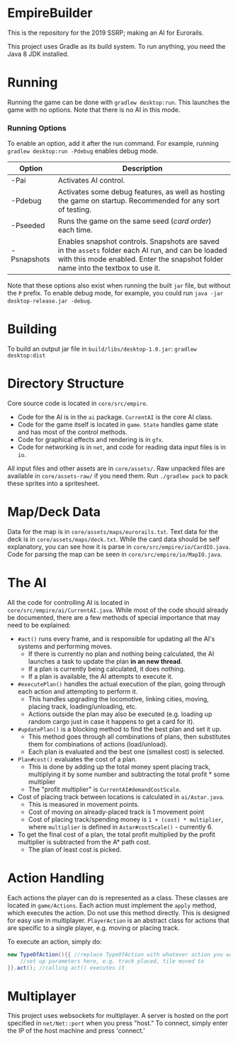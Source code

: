# EmpireBuilder

This is the repository for the 2019 SSRP; making an AI for Eurorails.

This project uses Gradle as its build system. To run anything, you need the Java 8 JDK installed.

# Running

Running the game can be done with `gradlew desktop:run`. This launches the game with no options.
Note that there is no AI in this mode.

### Running Options

To enable an option, add it after the run command. For example, running
`gradlew desktop:run -Pdebug`
enables debug mode.

|Option|Description|
| --- | --- |
|-Pai|Activates AI control.|
|-Pdebug|Activates some debug features, as well as hosting the game on startup. Recommended for any sort of testing.|
|-Pseeded|Runs the game on the same seed (*card order*) each time.|
|-Psnapshots|Enables snapshot controls. Snapshots are saved in the `assets` folder each AI run, and can be loaded with this mode enabled. Enter the snapshot folder name into the textbox to use it.|

Note that these options also exist when running the built `jar` file, but without the `P` prefix.
To enable debug mode, for example, you could run `java -jar desktop-release.jar -debug`.

# Building

To build an output jar file in `build/libs/desktop-1.0.jar`:
`gradlew desktop:dist`

# Directory Structure

Core source code is located in `core/src/empire`.
- Code for the AI is in the `ai` package. `CurrentAI` is the core AI class.
- Code for the game itself is located in `game`. `State` handles game state and has most of the control methods.
- Code for graphical effects and rendering is in `gfx`.
- Code for networking is in `net`, and code for reading data input files is in `io`.

All input files and other assets are in `core/assets/`. Raw unpacked files are available in `core/assets-raw/` if you need them.
Run `./gradlew pack` to pack these sprites into a spritesheet.

# Map/Deck Data

Data for the map is in `core/assets/maps/eurorails.txt`. Text data for the deck is in `core/assets/maps/deck.txt`.
While the card data should be self explanatory, you can see how it is parse in `core/src/empire/io/CardIO.java`.
Code for parsing the map can be seen in `core/src/empire/io/MapIO.java`.

# The AI

All the code for controlling AI is located in `core/src/empire/ai/CurrentAI.java`.
While most of the code should already be documented, there are a few methods of special importance that may need to be explained:

- `#act()` runs every frame, and is responsible for updating all the AI's systems and performing moves.
    - If there is currently no plan and nothing being calculated, the AI launches a task to update the plan **in an new thread**.
    - If a plan is currently being calculated, it does nothing.
    - If a plan is available, the AI attempts to execute it.
- `#executePlan()` handles the actual execution of the plan, going through each action and attempting to perform it.
    - This handles upgrading the locomotive, linking cities, moving, placing track, loading/unloading, etc.
    - Actions outside the plan may also be executed (e.g. loading up random cargo just in case it happens to get a card for it).
- `#updatePlan()` is a blocking method to find the best plan and set it up.
    - This method goes through all combinations of plans, then substitutes them for combinations of actions (load/unload).
    - Each plan is evaluated and the best one (smallest cost) is selected.
- `Plan#cost()` evaluates the cost of a plan.
    - This is done by adding up the total money spent placing track, multiplying it by some number and subtracting the total profit * some multiplier
    - The "profit multiplier" is `CurrentAI#demandCostScale`.
- Cost of placing track between locations is calculated in `ai/Astar.java`.
    - This is measured in movement points.
    - Cost of moving on already-placed track is 1 movement point
    - Cost of placing track/spending money is `1 + (cost) * multiplier`, where `multiplier` is defined in `Astar#costScale()` - currently 6.
- To get the final cost of a plan, the total profit multiplied by the profit multiplier is subtracted from the A* path cost.
    - The plan of least cost is picked.

# Action Handling

Each actions the player can do is represented as a class. These classes are located in `game/Actions`.
Each action must implement the `apply` method, which executes the action. Do not use this method directly. This is designed for easy use in multiplayer.
`PlayerAction` is an abstract class for actions that are specific to a single player, e.g. moving or placing track.

To execute an action, simply do:
```java
new TypeOfAction(){{ //replace TypeOfAction with whatever action you want to perform
    //set up parameters here, e.g. track placed, tile moved to
}}.act(); //calling act() executes it
```

# Multiplayer

This project uses websockets for multiplayer. A server is hosted on the port specified in `net/Net::port` when you press "host."
To connect, simply enter the IP of the host machine and press 'connect.'
